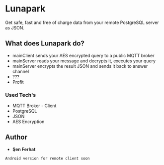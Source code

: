 # Lunapark
Get safe, fast and free of charge data from your remote PostgreSQL server as JSON.

## What does Lunapark do?
* mainClient sends your AES encrypted query to a public MQTT broker
* mainServer reads your message and decrypts it, executes your query
* mainServer encrypts the result JSON and sends it back to answer channel
* ???
* Profit

### Used Tech's
* MQTT Broker - Client
* PostgreSQL
* JSON
* AES Encryption


## Author

* **Şen Ferhat**

```
Android version for remote client soon
```

